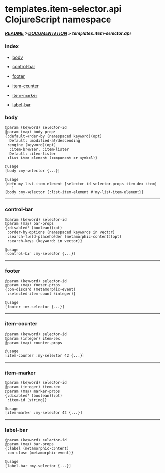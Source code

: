 
# templates.item-selector.api ClojureScript namespace

##### [README](../../../../README.md) > [DOCUMENTATION](../../../COVER.md) > templates.item-selector.api

### Index

- [body](#body)

- [control-bar](#control-bar)

- [footer](#footer)

- [item-counter](#item-counter)

- [item-marker](#item-marker)

- [label-bar](#label-bar)

### body

```
@param (keyword) selector-id
@param (map) body-props
{:default-order-by (namespaced keyword)(opt)
  Default: :modified-at/descending
 :engine (keyword)(opt)
  :item-browser, :item-lister
  Default: :item-lister
 :list-item-element (component or symbol)}
```

```
@usage
[body :my-selector {...}]
```

```
@usage
(defn my-list-item-element [selector-id selector-props item-dex item] ...)
[body :my-selector {:list-item-element #'my-list-item-element}]
```

---

### control-bar

```
@param (keyword) selector-id
@param (map) bar-props
{:disabled? (boolean)(opt)
 :order-by-options (namespaced keywords in vector)
 :search-field-placeholder (metamorphic-content)(opt)
 :search-keys (keywords in vector)}
```

```
@usage
[control-bar :my-selector {...}]
```

---

### footer

```
@param (keyword) selector-id
@param (map) footer-props
{:on-discard (metamorphic-event)
 :selected-item-count (integer)}
```

```
@usage
[footer :my-selector {...}]
```

---

### item-counter

```
@param (keyword) selector-id
@param (integer) item-dex
@param (map) counter-props
```

```
@usage
[item-counter :my-selector 42 {...}]
```

---

### item-marker

```
@param (keyword) selector-id
@param (integer) item-dex
@param (map) marker-props
{:disabled? (boolean)(opt)
 :item-id (string)}
```

```
@usage
[item-marker :my-selector 42 {...}]
```

---

### label-bar

```
@param (keyword) selector-id
@param (map) bar-props
{:label (metamorphic-content)
 :on-close (metamorphic-event)}
```

```
@usage
[label-bar :my-selector {...}]
```